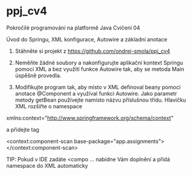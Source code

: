 # ppj_cv4

Pokročilé programování na platformě        Java Cvičení 04

Úvod do Springu, XML konfigurace, Autowire a základní anotace

1.	Stáhněte si projekt z  https://github.com/ondrej-smola/ppj_cv4

2.	Neměňte žádné soubory a nakonfigurujte aplikační kontext Springu pomocí XML a bez využití funkce Autowire tak, aby se metoda Main úspěšně provedla.

3.	Modifikujte program tak, aby místo v XML definoval beany pomocí anotace @Component a využíval funkci Autowire. Jako parametr metody getBean používejte namísto názvu příslušnou třídu. Hlavičku XML rozšiřte o namespace

xmlns:context="http://www.springframework.org/schema/context"

a přidejte tag

<context:component-scan base-package="app.assignments"></context:component-scan>

TIP: Pokud v IDE zadáte <compo … nabídne Vám doplnění a přidá namespace do XML automaticky

